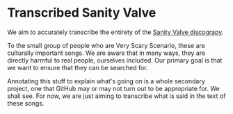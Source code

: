 # Transcribed Sanity Valve

We aim to accurately transcribe the entirety of the [Sanity Valve
discograpy][bc].

To the small group of people who are Very Scary Scenario, these are culturally
important songs. We are aware that in many ways, they are directly harmful to
real people, ourselves included. Our primary goal is that we want to ensure
that they can be searched for.

Annotating this stuff to explain what's going on is a whole secondary project,
one that GitHub may or may not turn out to be appropriate for. We shall see.
For now, we are just aiming to transcribe what is said in the text of these
songs.

[bc]: https://sanityvalve.bandcamp.com "Sanity Valve's albums"

